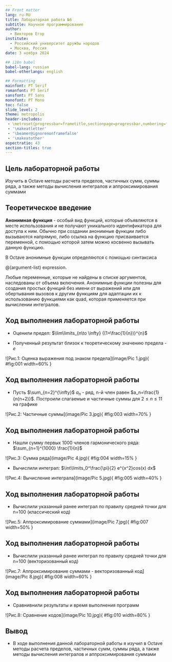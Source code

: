 ```yaml
---
## Front matter
lang: ru-RU
title: Лабораторная работа №6
subtitle: Научное программирование
author:
  - Викторов Егор
institute:
  - Российский университет дружбы народов
  - Москва, Россия
date: 3 ноября 2024

## i18n babel
babel-lang: russian
babel-otherlangs: english

## Formatting
mainfont: PT Serif
romanfont: PT Serif
sansfont: PT Sans
monofont: PT Mono
toc: false
slide_level: 2
theme: metropolis
header-includes: 
 - \metroset{progressbar=frametitle,sectionpage=progressbar,numbering=fraction}
 - '\makeatletter'
 - '\beamer@ignorenonframefalse'
 - '\makeatother'
aspectratio: 43
section-titles: true
---
```


## Цель лабораторной работы

Изучить в Octave методы расчета пределов, частичных сумм, суммы ряда, а также методы вычисления интегралов и аппроксимирования суммами

## Теоретическое введение

__Анонимная функция__ - особый вид функций, которые объявляются в месте использования и не получают уникального идентификатора для доступа к ним. Обычно при создании анонимные функции либо вызываются напрямую, либо ссылка на функцию присваивается переменной, с помощью которой затем можно косвенно вызывать данную функцию. 

В Octave aнонимные функции определяются с помощью синтаксиса 

@(argument-list) expression.

Любые переменные, которые не найдены в списке аргументов, наследованы от объема включения. Анонимные функции полезны для создания простых функций без имени от выражений или для обертывания вызовов к другим функциям для адаптации их к использованию функциями как quad, которая применяется при вычислении интегралов.


## Ход выполнения лабораторной работы
- Оценили предел: $\lim\limits_{n\to \infty} {(1+\frac{1}{n})}^{n}$ 

- Полученный результат близок к теоретическому значению предела - $e$

![Рис.1: Оценка выражения под знаком предела](image/Pic 1.jpg){ #fig:001 width=60% }

## Ход выполнения лабораторной работы
- Пусть $\sum_{n=2}^{\infty}$ ${a_n}$ - ряд, n-й член равен $a_n=\frac{1}{n(n+2)}$. Построили слагаемые и частичные суммы для $2 \le n \le 11$ на графике

![Рис.2: Частичные суммы](image/Pic 3.jpg){ #fig:003 width=70% }

## Ход выполнения лабораторной работы
- Нашли сумму первых 1000 членов гармонического ряда: $\sum_{n=1}^{1000} \frac{1}{n}$

![Рис.3: Сумма ряда](image/Pic 4.jpg){ #fig:004 width=15% }

- Вычислили интеграл: $\int\limits_0^\frac{\pi}{2} e^{x^2}cos(x) dx$

![Рис.4: Вычисление интеграла](image/Pic 5.jpg){ #fig:005 width=40% }

## Ход выполнения лабораторной работы
- Вычислили указанный ранее интеграл по правилу средней точки для n=100 (классический код)

![Рис.5: Аппроксимирование суммами](image/Pic 7.jpg){ #fig:007 width=50% }

## Ход выполнения лабораторной работы

- Вычислили указанный ранее интеграл по правилу средней точки для n=100 (векторизованный код)

![Рис.7: Аппроксимирование суммами - векторизованный код](image/Pic 8.jpg){ #fig:008 width=60% }

## Ход выполнения лабораторной работы

- Сравнивнили результаты и время выполнения программ

![Рис.8: Сравнение кодов](image/Pic 10.jpg){ #fig:010 width=80% }


## Вывод
- В ходе выполнения данной лабораторной работы я изучил в Octave методы расчета пределов, частичных сумм, суммы ряда, а также методы вычисления интегралов и аппроксимирования суммами
